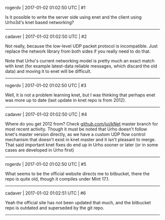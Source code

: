 rogerdv | 2017-01-02 01:02:50 UTC | #1

Is it possible to write the server side using enet and the client using Urho3d's knet based networking?

-------------------------

cadaver | 2017-01-02 01:02:50 UTC | #2

Not really, because the low-level UDP packet protocol is incompatible. Just replace the network library from both sides if you really need to do that.

Note that Urho's current networking model is pretty much an exact match with knet (for example latest-data reliable messages, which discard the old data) and moving it to enet will be difficult.

-------------------------

rogerdv | 2017-01-02 01:02:50 UTC | #3

Well, it is not a problem learning knet, but I was thinking that perhaps enet was more up to date (last update in knet repo is from 2012).

-------------------------

cadaver | 2017-01-02 01:02:50 UTC | #4

Where do you get 2012 from? Check [github.com/juj/kNet](https://github.com/juj/kNet) master branch for most recent activity. Though it must be noted that Urho doesn't follow knet's master version directly, as we have a custom UDP flow control mechanism that doesn't exist in knet master and it isn't pleasant to merge. That said important knet fixes do end up in Urho sooner or later (or in some cases are developed in Urho first)

-------------------------

rogerdv | 2017-01-02 01:02:50 UTC | #5

What seems to be the official website directs me to bitbucket, there the repo is quite old, though it compiles under Mint 17.1.

-------------------------

cadaver | 2017-01-02 01:02:51 UTC | #6

Yeah the official site has not been updated that much, and the bitbucket repo is outdated and superseded by the git repo.

-------------------------

